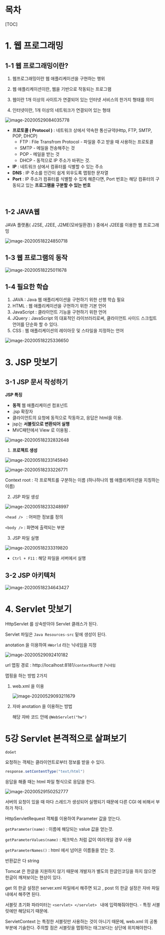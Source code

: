 # 목차

[TOC]



# 1. 웹 프로그래밍 

## 1-1 웹 프로그래밍이란? 

1. 웹프로그래밍이란  웹 애플리케이션을 구현하는 행위 

2. 웹 애플리케이션이란, 웹을 기반으로 작동되는 프로그램

3. 웹이란 1개 이상의 사이트가 연결되어 있는 인터넷 서비스의 한가지 형태를 의미 

4. 인터넷이란, 1개 이상의 네트워크가 연결되어 있는 형태

![image-20200529084035778](images/image-20200529084035778.png)

- **프로토콜 ( Protocol )**  : 네트워크 상에서 약속한 통신규약(Http, FTP, SMTP, POP, DHCP)
  - FTP : File Transfrom Protocol  - 파일을 주고 받을 때 사용하는 프로토콜 
  - SMTP - 메일을 전송해주는 것
  - POP -  메일을 받는 것 
  - DHCP - 동적으로 IP 주소가 바뀌는 것. 
- **IP** : 네트워크 상에서 컴퓨터를 식별할 수 있는 주소 
- **DNS** : IP 주소를 인간이 쉽게 외우도록 맵핑한 문자열 
- **Port** : IP 주소가 컴퓨터를 식별할 수 있게 해준다면, Port 번호는 해당 컴퓨터의 구동되고 있는 **프로그램을 구분할 수 있는 번호** 

​	



## 1-2 JAVA웹 

JAVA 플랫폼( J2SE, J2EE, J2ME(모바일환경) ) 중에서 J2EE를 이용한 웹 프로그래밍

![image-20200518224850718](images/image-20200518224850718.png)



## 1-3 웹 프로그램의 동작 



![image-20200518225011678](images/image-20200518225011678.png)



## 1-4 필요한 학습 



1. JAVA : Java 웹 애플리케이션을 구현하기 위한 선행 학습 필요
2. HTML : 웹 애플리케이션을 구현하기 위한 기본 언어 
3. JavaScript : 클라이언트 기능을 구현하기 위한 언어 
4. JQuery : JavaScript 의 대표적인 라이브러리로써, 클라이언트 사이드 스크립트 언어를 단순화 할 수 있다. 
5. CSS : 웹 애플리케이션의 레이아웃 및 스타일을 지정하는 언어 

![image-20200518225336650](images/image-20200518225336650.png)





# 3. JSP 맛보기 



## 3-1 JSP 문서 작성하기 

**JSP 특징** 

- **동적** 웹 애플리케이션 컴포넌트
- .jsp 확장자 
- 클라이언트의 요청에 동적으로 작동하고, 응답은 html을 이용.
- jsp는 **서블릿으로 변환되어 실행** 
- MVC패턴에서 View 로 이용됨 . 

![image-20200518232832648](images/image-20200518232832648.png)



1. **프로젝트 생성**

![image-20200518233145940](images/image-20200518233145940.png)

![image-20200518233226771](images/image-20200518233226771.png)

Context root : 각 프로젝트를 구분하는 이름 (하나하나의 웹 애플리케이션을 지칭하는 이름)



2. JSP 파일 생성 

![image-20200518233248997](images/image-20200518233248997.png)

`<head /> ` : 어떠한 정보를 정의 

`<body />` : 화면에 출력되는 부분 





3. JSP 파일 실행 

![image-20200518233319820](images/image-20200518233319820.png)



- `Ctrl + F11`  : 해당 파일을 서버에서 실행 



## 3-2 JSP 아키텍처 



![image-20200518234643427](images/image-20200518234643427.png)





# 4. Servlet 맛보기 



HttpServlet 를 상속받아야 Servlet 클래스가 된다. 



Servlet 파일은 `Java Resources-src` 밑에 생성이 된다. 



anotation 을 이용하여 `HWorld` 라는 닉네임을 지정

![image-20200529092410182](images/image-20200529092410182.png)





url 맵핑 경로 : http://localhost:8181/`contextRoot명` /`닉네임`



맵핑을 하는 방법 2가지 

1. web.xml 을 이용 

   ![image-20200529093211679](images/image-20200529093211679.png)

2. 자바 anotation 을 이용하는 방법

   해당 자바 코드 안에 `@WebServlet("hw")`







# 5강 Servlet 본격적으로 살펴보기



`doGet` 



요청하는 객체는 클라이언트로부터 정보를 받을 수 있다. 





```java
response.setContentType("text/html")
```

응답을 해줄 때는 html 파일 형식으로 응답을 한다. 



  

![image-20200529150252777](images/image-20200529150252777.png)

서버의 요청이 있을 때 마다 스레드가 생성되어 실행되기 때문에 다른 CGI 에 비해서 부하가 적다. 





HttpServletRequest 객체를 이용하여 Parameter 값을 얻는다. 

`getParameter(name)` : 이름에 해당되는 value 값을 얻는것. 

`getParameterValues(name)` : 체크박스 처럼 값이 여러개일 경우 사용 

`getParameterNames()` : html 에서 넘어온 이름들을 얻는 것. 

반환값은 다 string 





Tomcat 은 한글을 지원하지 않기 때문에 개발자가 별도의 한글인코딩을 하지 않으면 한글이 깨져보이는 현상이 있다. 

get 의 한글 설정은 server.xml 파일에서 해주면 되고 , post 의 한글 설정은 자바 파일 내에서 해주면 된다. 





서블릿 초기화 파라미터는 `<servlet> </servlet> ` 내에 입력해줘야한다.  - 특정 서블릿에만 해당되기 때문에. 





ServletContext 는 특정한 서블릿만 사용하는 것이 아니기 때문에, web.xml 의 공통부분에 기술한다. 주의할 점은 서블릿을 맵핑하는 태그보다는 상단에 위치해야한다. 

